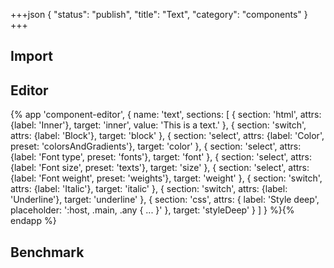 +++json
{
  "status": "publish",
  "title": "Text",
  "category": "components"
}
+++

## Import

<app-component-import componentName="text"></app-component-import>

## Editor

{%
  app 'component-editor', {
    name: 'text',
    sections: [
      {
        section: 'html',
        attrs: {label: 'Inner'},
        target: 'inner',
        value: 'This is a text.'
      },
      {
        section: 'switch',
        attrs: {label: 'Block'},
        target: 'block'
      },
      {
        section: 'select',
        attrs: {label: 'Color', preset: 'colorsAndGradients'},
        target: 'color'
      },
      {
        section: 'select',
        attrs: {label: 'Font type', preset: 'fonts'},
        target: 'font'
      },
      {
        section: 'select',
        attrs: {label: 'Font size', preset: 'texts'},
        target: 'size'
      },
      {
        section: 'select',
        attrs: {label: 'Font weight', preset: 'weights'},
        target: 'weight'
      },
      {
        section: 'switch',
        attrs: {label: 'Italic'},
        target: 'italic'
      },
      {
        section: 'switch',
        attrs: {label: 'Underline'},
        target: 'underline'
      },
      {
        section: 'css',
        attrs: {
          label: 'Style deep',
          placeholder: ':host, .main, .any { ... }'
        },
        target: 'styleDeep'
      }
    ]
  }
%}{% endapp %}

## Benchmark

<app-component-benchmark reportId="ui-text"></app-component-benchmark>
